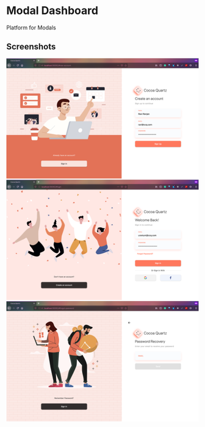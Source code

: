 # Modal Dashboard

Platform for Modals

## Screenshots
![](screenshots/create_account.png)
![](screenshots/login.png)
![](screenshots/recover_password.png)